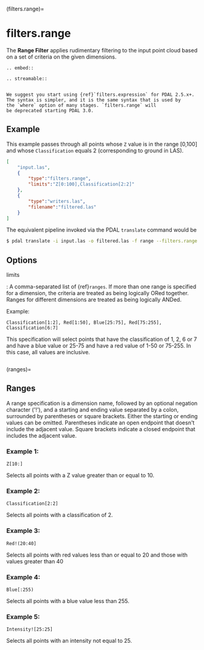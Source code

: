 (filters.range)=

# filters.range

The **Range Filter** applies rudimentary filtering to the input point cloud
based on a set of criteria on the given dimensions.

```{eval-rst}
.. embed::
```

```{eval-rst}
.. streamable::


```

```{note}
We suggest you start using {ref}`filters.expression` for PDAL 2.5.x+.
The syntax is simpler, and it is the same syntax that is used by
the `where` option of many stages. `filters.range` will
be deprecated starting PDAL 3.0.
```

## Example

This example passes through all points whose `Z` value is in the
range \[0,100\]
and whose `Classification` equals 2 (corresponding to ground in LAS).

```json
[
    "input.las",
    {
        "type":"filters.range",
        "limits":"Z[0:100],Classification[2:2]"
    },
    {
        "type":"writers.las",
        "filename":"filtered.las"
    }
]
```

The equivalent pipeline invoked via the PDAL `translate` command would be

```bash
$ pdal translate -i input.las -o filtered.las -f range --filters.range.limits="Z[0:100],Classification[2:2]"
```

## Options

limits

: A comma-separated list of {ref}`ranges`.  If more than one range is
  specified for a dimension, the criteria are treated as being logically
  ORed together.  Ranges for different dimensions are treated as being
  logically ANDed.

  Example:

  ```
  Classification[1:2], Red[1:50], Blue[25:75], Red[75:255], Classification[6:7]
  ```

  This specification will select points that have the classification of
  1, 2, 6 or 7 and have a blue value or 25-75 and have a red value of
  1-50 or 75-255.  In this case, all values are inclusive.

```{include} filter_opts.md
```

(ranges)=

## Ranges

A range specification is a dimension name, followed by an optional negation
character ('!'), and a starting and ending value separated by a colon,
surrounded by parentheses or square brackets.  Either the starting or ending
values can be omitted.  Parentheses indicate an open endpoint that doesn't
include the adjacent value.  Square brackets indicate a closed endpoint
that includes the adjacent value.

### Example 1:

```
Z[10:]
```

Selects all points with a Z value greater than or equal to 10.

### Example 2:

```
Classification[2:2]
```

Selects all points with a classification of 2.

### Example 3:

```
Red!(20:40]
```

Selects all points with red values less than or equal to 20 and those with
values greater than 40

### Example 4:

```
Blue[:255)
```

Selects all points with a blue value less than 255.

### Example 5:

```
Intensity![25:25]
```

Selects all points with an intensity not equal to 25.
